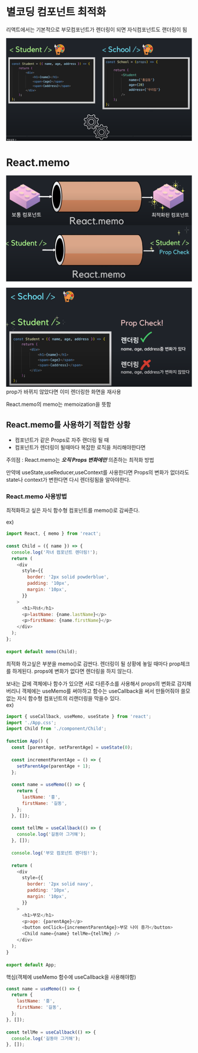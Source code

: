 # 별코딩 컴포넌트 최적화

리액트에서는 기본적으로 부모컴포넌트가 렌더링이 되면 자식컴포넌트도 랜더링이 됨

![컴포넌트렌더링 동시에](./public/img/컴포넌트렌더링동시에.png)

# React.memo

![React.memo예시](./public/img/컴포넌트동시에.png)

![prop.check](./public/img/propcheck1.png)
prop가 바뀌지 않았다면 이미 렌더링한 화면을 재사용

React.memo의 memo는 memoization을 뜻함

## React.memo를 사용하기 적합한 상황

- 컴포넌트가 같은 Props로 자주 랜더링 될 때
- 컴포넌트가 렌더링이 될때마다 복잡한 로직을 처리해야한다면

주의점 : React.memo는 **_오직 Props 변화에만_** 의존하는 최적화 방법

만약에 useState,useReducer,useContext를 사용한다면
Props의 변화가 없더라도 state나 context가 변한다면 다시 렌더링됨을 알아야한다.

### React.memo 사용방법

최적화하고 싶은 자식 함수형 컴포넌트를
memo()로 감싸준다.

ex)

```js
import React, { memo } from 'react';

const Child = ({ name }) => {
  console.log('자녀 컴포넌트 렌더링!');
  return (
    <div
      style={{
        border: '2px solid powderblue',
        padding: '10px',
        margin: '10px',
      }}
    >
      <h1>자녀</h1>
      <p>lastName: {name.lastName}</p>
      <p>firstName: {name.firstName}</p>
    </div>
  );
};

export default memo(Child);
```

최적화 하고싶은 부분을 memo()로 감싼다.
렌더링이 될 상황에 놓일 때마다 prop체크를 하게된다.
props에 변화가 없다면 렌더링을 하지 않는다.

보내는 값에 객체에나 함수가 있으면
서로 다른주소를 사용해서 props의 변화로 감지해버리니
객체에는 useMemo를 써야하고 함수는 useCallback을 써서 만들어줘야 쓸모없는 자식 함수형 컴포넌트의 리랜더링을 막을수 있다.  
ex)

```js
import { useCallback, useMemo, useState } from 'react';
import './App.css';
import Child from './component/Child';

function App() {
  const [parentAge, setParentAge] = useState(0);

  const incrementParentAge = () => {
    setParentAge(parentAge + 1);
  };

  const name = useMemo(() => {
    return {
      lastName: '홍',
      firstName: '길동',
    };
  }, []);

  const tellMe = useCallback(() => {
    console.log('길동아 그거해');
  }, []);

  console.log('부모 컴포넌트 렌더링!');

  return (
    <div
      style={{
        border: '2px solid navy',
        padding: '10px',
        margin: '10px',
      }}
    >
      <h1>부모</h1>
      <p>age: {parentAge}</p>
      <button onClick={incrementParentAge}>부모 나이 증가</button>
      <Child name={name} tellMe={tellMe} />
    </div>
  );
}

export default App;
```

핵심(객체에 useMemo 함수에 useCallback을 사용해야함)

```js
const name = useMemo(() => {
  return {
    lastName: '홍',
    firstName: '길동',
  };
}, []);

const tellMe = useCallback(() => {
  console.log('길동아 그거해');
}, []);
```
